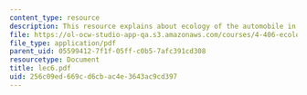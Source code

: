 ```yaml
---
content_type: resource
description: This resource explains about ecology of the automobile in this course.
file: https://ol-ocw-studio-app-qa.s3.amazonaws.com/courses/4-406-ecologies-of-construction-spring-2007/256c09ed669cd6cbac4e3643ac9cd397_lec6.pdf
file_type: application/pdf
parent_uid: 05599412-7f1f-05ff-c0b5-7afc391cd308
resourcetype: Document
title: lec6.pdf
uid: 256c09ed-669c-d6cb-ac4e-3643ac9cd397
---
```

